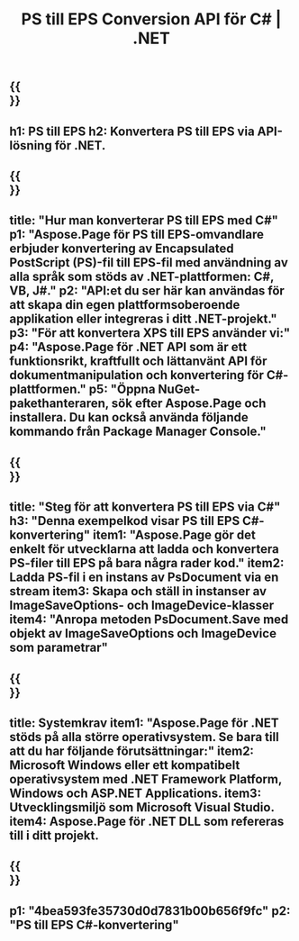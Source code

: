 ﻿---
translation: true
template: /_templates/_conversion-child-net.md
title: PS till EPS Conversion API för C# | .NET
url: /net/conversion/ps-to-eps/
description: Exempelkod för PS till EPS C#-konvertering. Använd API-exempelkod för batch-PS-filer till EPS-konvertering inom VB.NET, Asp.NET eller någon .NET-baserad applikation.
informat: PS
outformat: EPS
otherformats: XPS EPS
---

{{<section banner>}}
---
h1: PS till EPS
h2: Konvertera PS till EPS via API-lösning för .NET.
---

{{<section overview>}}
---
title: "Hur man konverterar PS till EPS med C#"
p1: "Aspose.Page för PS till EPS-omvandlare erbjuder konvertering av Encapsulated PostScript (PS)-fil till EPS-fil med användning av alla språk som stöds av .NET-plattformen: C#, VB, J#."
p2: "API:et du ser här kan användas för att skapa din egen plattformsoberoende applikation eller integreras i ditt .NET-projekt."
p3: "För att konvertera XPS till EPS använder vi:"
p4: "Aspose.Page för .NET API som är ett funktionsrikt, kraftfullt och lättanvänt API för dokumentmanipulation och konvertering för C#-plattformen."
p5: "Öppna NuGet-pakethanteraren, sök efter Aspose.Page och installera. Du kan också använda följande kommando från Package Manager Console."
---

{{<section feature1>}}
---
title: "Steg för att konvertera PS till EPS via C#"
h3: "Denna exempelkod visar PS till EPS C#-konvertering"
item1: "Aspose.Page gör det enkelt för utvecklarna att ladda och konvertera PS-filer till EPS på bara några rader kod."
item2: Ladda PS-fil i en instans av PsDocument via en stream
item3: Skapa och ställ in instanser av ImageSaveOptions- och ImageDevice-klasser
item4: "Anropa metoden PsDocument.Save med objekt av ImageSaveOptions och ImageDevice som parametrar"
---

{{<section feature2>}}
---
title: Systemkrav
item1: "Aspose.Page för .NET stöds på alla större operativsystem. Se bara till att du har följande förutsättningar:"
item2: Microsoft Windows eller ett kompatibelt operativsystem med .NET Framework Platform, Windows och ASP.NET Applications.
item3: Utvecklingsmiljö som Microsoft Visual Studio.
item4: Aspose.Page för .NET DLL som refereras till i ditt projekt.
---

{{<section gist>}}
---
p1: "4bea593fe35730d0d7831b00b656f9fc"
p2: "PS till EPS C#-konvertering"
---

